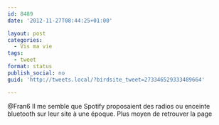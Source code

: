 ```yaml
---
id: 8489
date: '2012-11-27T08:44:25+01:00'

layout: post
categories:
  - Vis ma vie
tags:
  - tweet
format: status
publish_social: no
guid: 'http://tweets.local/?birdsite_tweet=273346529333489664'

---
```


@Fran6 Il me semble que Spotify proposaient des radios ou enceinte bluetooth sur leur site à une époque. Plus moyen de retrouver la page